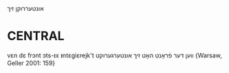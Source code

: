 אונטעררוקן זיך

CENTRAL
========

vɛn dɛ frɔnt ɔts-ᵻx ᵻntɛgiɛrejk't ווען דער פֿראָנט האָט זיך אונטערגערוקט {Warsaw, Geller 2001: 159}